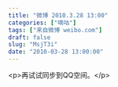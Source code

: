 ```yaml
---
title: "微博 2010.3.28 13:00"
categories: ["嘀咕"]
tags: ["来自微博 weibo.com"]
draft: false
slug: "MsjT3i"
date: "2010-03-28 13:00:00"
---
```


<p>&lt;p&gt;再试试同步到QQ空间。&lt;/p&gt; ​​​​</p>

